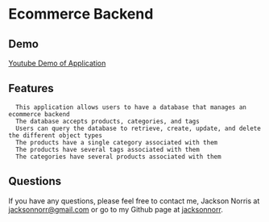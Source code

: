 # Ecommerce Backend

## Demo

[Youtube Demo of Application](https://youtu.be/u99hoCHOrBE)

## Features

```
  This application allows users to have a database that manages an ecommerce backend
  The database accepts products, categories, and tags
  Users can query the database to retrieve, create, update, and delete the different object types
  The products have a single category associated with them
  The products have several tags associated with them
  The categories have several products associated with them
```

## Questions

If you have any questions, please feel free to contact me, Jackson Norris at [jacksonnorr@gmail.com](mailto:jacksonnorr@gmail.com) or go to my Github page at [jacksonnorr](https://github.com/jacksonnorris).
